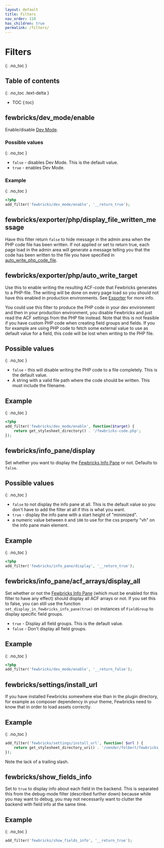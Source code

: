 ```yaml
---
layout: default
title: Filters
nav_order: 110
has_children: true
permalink: /filters/
---
```


# Filters
{: .no_toc }

## Table of contents
{: .no_toc .text-delta }

- TOC
{:toc}




## fewbricks/dev_mode/enable
Enable/disable [Dev Mode](/dev-mode).

### Possible values
{: .no_toc }
- `false` - disables Dev Mode. This is the default value.
- `true` - enables Dev Mode.

### Example
{: .no_toc }
```php
<?php
add_filter('fewbricks/dev_mode/enable', '__return_true');
```





## fewbricks/exporter/php/display_file_written_message
Have this filter return `false` to hide message in the admin area when the PHP code file has been written. If not
applied or set to return true, each page load in the admin area will generate a message telling you that the code has
been written to the file you have specified in  [auto_write_php_code_file](doc:auto_write_php_code_file).





## fewbricks/exporter/php/auto_write_target
Use this to enable writing the resulting ACF-code that Fewbricks generates to a PHP-file. The writing will be done on every page load so you should not have this enabled in production environments. See [Exporter](/exporter) for more info.

You could use this filter to produce the PHP code in your dev environment and then in your production environment, you disable Fewbricks and just read the ACF settings from the PHP file instead. Note that this is not feasible if you have custom PHP code when creating field groups and fields. If you for example are using PHP code to fetch some external value to use as default value for a field, this code will be lost when writing to the PHP file.

## Possible values
{: .no_toc }
- `false` - this will disable writing the PHP code to a file completely. This is the default value.
- A string with a valid file path where the code should be written. This must include the filename.

## Example
{: .no_toc }
```php
<?php
add_filter('fewbricks/dev_mode/enable', function($target) {
    return get_stylesheet_directory() . '/fewbricks-code.php';
});
```





## fewbricks/info_pane/display
Set whether you want to display the [Fewbricks Info Pane](/info-pane) or not. Defaults to `false`.

## Possible values
{: .no_toc }
- `false` to not display the info pane at all. This is the default value so you don't have to add the filter at all if this
is what you want.
- `true` - display the info pane with a start height of "minimized".
- a numeric value between `0` and `100` to use for the css property "vh" on the info pane main element.

## Example
{: .no_toc }
```php
<?php
add_filter('fewbricks/info_pane/display', '__return_true');
```





## fewbricks/info_pane/acf_arrays/display_all
Set whether or not the [Fewbricks Info Pane](/info-pane) (which must be enabled for this filter to have any effect) should display all ACF arrays or not. If you set this to false, you can still use the function `set_display_in_fewbricks_info_pane(true)` on instances of `FieldGroup` to display specific field groups.

- `true` - Display all field groups. This is the default value.
- `false` - Don't display all field groups.

## Example
{: .no_toc }
```php
<?php
add_filter('fewbricks/dev_mode/enable', '__return_false');
```






## fewbricks/settings/install_url
If you have installed Fewbricks somewhere else than in the plugin directory, for example as composer dependency in your theme, Fewbricks need to know that in order to load assets correctly.

## Example
{: .no_toc }
```php
add_filter('fewbricks/settings/install_url', function( $url ) {
    return get_stylesheet_directory_uri() . '/vendor/folbert/fewbricks';
});
```

Note the lack of a trailing slash.




## fewbricks/show_fields_info
Set to `true` to display info about each field in the backend.
This is separated this from the debug-mode filter (described further down) because while you may want to debug, you
may not necessarily want to clutter the backend with field info at the same time.

## Example
{: .no_toc }
```php
add_filter('fewbricks/show_fields_info', '__return_true');
````
